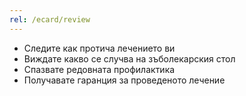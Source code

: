 ```yaml
---
rel: /ecard/review
---
```

-   Следите как протича лечението ви
-   Виждате какво се случва на зъболекарския стол
-   Спазвате редовната профилактика
-   Получавате гаранция за проведеното лечение
